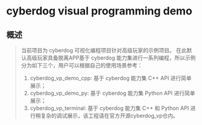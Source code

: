 # cyberdog visual programming demo
## 概述
> 当前项目为 cyberdog 可视化编程项目针对高级玩家的示例项目。
> 在此默认高级玩家具备脱离APP基于 cyberdog 能力集进行一系列编程，所以示例分为如下三个，用户可以根据自己的使用场景参考：
> 1. cyberdog_vp_demo_cpp: 基于 cyberdog 能力集 C++ API 进行简单展示；
> 2. cyberdog_vp_demo_py: 基于 cyberdog 能力集 Python API 进行简单展示；
> 3. cyberdog_vp_terminal: 基于 cyberdog 能力集 C++ 和 Python API 进行稍复杂的调试展示，该工程请在官方开源cyberdog_vp仓内。
